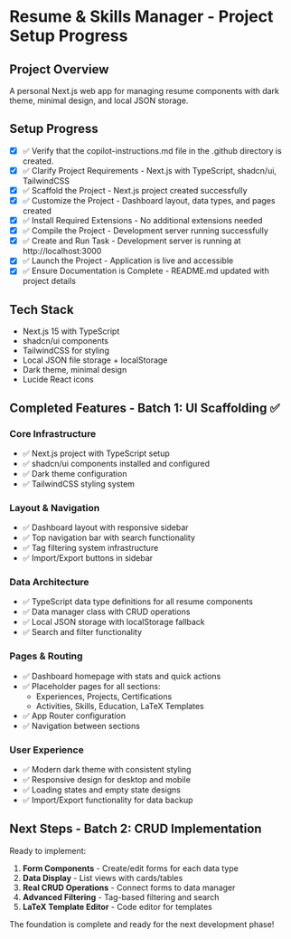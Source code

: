 # Resume & Skills Manager - Project Setup Progress

## Project Overview
A personal Next.js web app for managing resume components with dark theme, minimal design, and local JSON storage.

## Setup Progress

- [x] ✅ Verify that the copilot-instructions.md file in the .github directory is created.
- [x] ✅ Clarify Project Requirements - Next.js with TypeScript, shadcn/ui, TailwindCSS
- [x] ✅ Scaffold the Project - Next.js project created successfully
- [x] ✅ Customize the Project - Dashboard layout, data types, and pages created
- [x] ✅ Install Required Extensions - No additional extensions needed
- [x] ✅ Compile the Project - Development server running successfully
- [x] ✅ Create and Run Task - Development server is running at http://localhost:3000
- [x] ✅ Launch the Project - Application is live and accessible
- [x] ✅ Ensure Documentation is Complete - README.md updated with project details

## Tech Stack
- Next.js 15 with TypeScript
- shadcn/ui components
- TailwindCSS for styling
- Local JSON file storage + localStorage
- Dark theme, minimal design
- Lucide React icons

## Completed Features - Batch 1: UI Scaffolding ✅

### Core Infrastructure
- ✅ Next.js project with TypeScript setup
- ✅ shadcn/ui components installed and configured
- ✅ Dark theme configuration
- ✅ TailwindCSS styling system

### Layout & Navigation
- ✅ Dashboard layout with responsive sidebar
- ✅ Top navigation bar with search functionality
- ✅ Tag filtering system infrastructure
- ✅ Import/Export buttons in sidebar

### Data Architecture  
- ✅ TypeScript data type definitions for all resume components
- ✅ Data manager class with CRUD operations
- ✅ Local JSON storage with localStorage fallback
- ✅ Search and filter functionality

### Pages & Routing
- ✅ Dashboard homepage with stats and quick actions
- ✅ Placeholder pages for all sections:
  - Experiences, Projects, Certifications
  - Activities, Skills, Education, LaTeX Templates
- ✅ App Router configuration
- ✅ Navigation between sections

### User Experience
- ✅ Modern dark theme with consistent styling
- ✅ Responsive design for desktop and mobile
- ✅ Loading states and empty state designs
- ✅ Import/Export functionality for data backup

## Next Steps - Batch 2: CRUD Implementation

Ready to implement:
1. **Form Components** - Create/edit forms for each data type
2. **Data Display** - List views with cards/tables
3. **Real CRUD Operations** - Connect forms to data manager
4. **Advanced Filtering** - Tag-based filtering and search
5. **LaTeX Template Editor** - Code editor for templates

The foundation is complete and ready for the next development phase!
